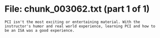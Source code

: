﻿# File: chunk_003062.txt (part 1 of 1)
```
PCI isn't the most exciting or entertaining material. With the instructor's humor and real world experience, learning PCI and how to be an ISA was a good experience.
```

